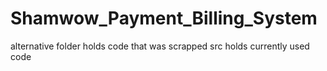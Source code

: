 # Shamwow_Payment_Billing_System



alternative folder holds code that was scrapped
src holds currently used code
